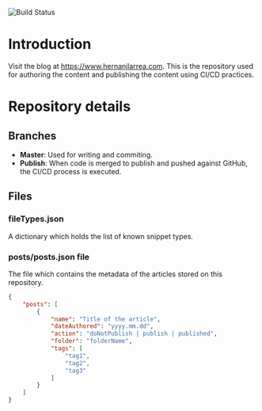![Build Status](https://hjlarrea.visualstudio.com/Blog/_apis/build/status/Blog-CI?branchName=publish)

# Introduction

Visit the blog at https://www.hernanjlarrea.com. This is the repository used for authoring the content and publishing the content using CI/CD practices.

# Repository details

## Branches
- **Master**: Used for writing and commiting.
- **Publish**: When code is merged to publish and pushed against GitHub, the CI/CD process is executed.

## Files

### fileTypes.json

A dictionary which holds the list of known snippet types.

### posts/posts.json file

The file which contains the metadata of the articles stored on this repository.

```json
{
    "posts": [
        {
            "name": "Title of the article",
            "dateAuthored": "yyyy.mm.dd",
            "action": "doNotPublish | publish | published",
            "folder": "folderName",
            "tags": [
                "tag1",
                "tag2",
                "tag3"
            ]
        }
    ]
}
```